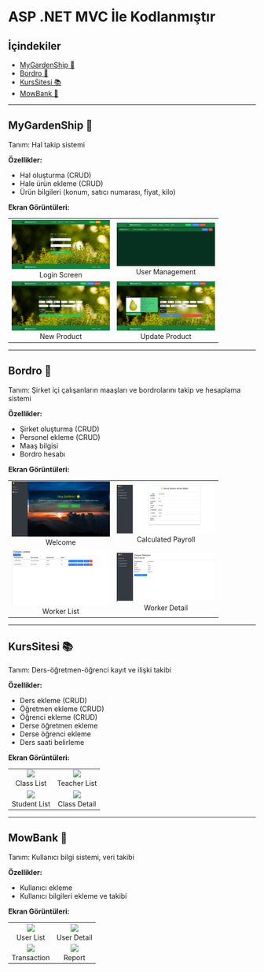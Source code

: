 # ASP .NET MVC İle Kodlanmıştır

## İçindekiler
- [MyGardenShip 🌱](#mygardenship-)
- [Bordro 💼](#bordro-)
- [KursSitesi 📚](#kurssitesi-)
- [MowBank 🏦](#mowbank-)

---

## MyGardenShip 🌱
Tanım: Hal takip sistemi

**Özellikler:**
- Hal oluşturma (CRUD)
- Hale ürün ekleme (CRUD)
- Ürün bilgileri (konum, satıcı numarası, fiyat, kilo)

**Ekran Görüntüleri:**

<table>
  <tr>
    <td align="center">
      <a href="https://github.com/ifeelikeabit/mywebsites-dotnetmvc/raw/main/images/mygarden/mygarden-login.png">
        <img src="https://github.com/ifeelikeabit/mywebsites-dotnetmvc/raw/main/images/mygarden/mygarden-login.png" width="200"/>
      </a>
      <br>Login Screen
    </td>
    <td align="center">
      <a href="https://github.com/ifeelikeabit/mywebsites-dotnetmvc/raw/main/images/mygarden/mygarden-admin-user-manage.png">
        <img src="https://github.com/ifeelikeabit/mywebsites-dotnetmvc/raw/main/images/mygarden/mygarden-admin-user-manage.png" width="200"/>
      </a>
      <br>User Management
    </td>
  </tr>
  <tr>
    <td align="center">
      <a href="https://github.com/ifeelikeabit/mywebsites-dotnetmvc/raw/main/images/mygarden/mygarden-new-product.png">
        <img src="https://github.com/ifeelikeabit/mywebsites-dotnetmvc/raw/main/images/mygarden/mygarden-new-product.png" width="200"/>
      </a>
      <br>New Product
    </td>
    <td align="center">
      <a href="https://github.com/ifeelikeabit/mywebsites-dotnetmvc/raw/main/images/mygarden/mygarden-update-product.png">
        <img src="https://github.com/ifeelikeabit/mywebsites-dotnetmvc/raw/main/images/mygarden/mygarden-update-product.png" width="200"/>
      </a>
      <br>Update Product
    </td>
  </tr>
</table>

---

## Bordro 💼
Tanım: Şirket içi çalışanların maaşları ve bordrolarını takip ve hesaplama sistemi

**Özellikler:**
- Şirket oluşturma (CRUD)
- Personel ekleme (CRUD)
- Maaş bilgisi
- Bordro hesabı

**Ekran Görüntüleri:**

<table>
  <tr>
    <td align="center">
      <a href="https://github.com/ifeelikeabit/mywebsites-dotnetmvc/raw/main/images/bordro/welcome.png">
        <img src="https://github.com/ifeelikeabit/mywebsites-dotnetmvc/raw/main/images/bordro/welcome.png" width="200"/>
      </a>
      <br>Welcome
    </td>
    <td align="center">
      <a href="https://github.com/ifeelikeabit/mywebsites-dotnetmvc/raw/main/images/bordro/calculated.png">
        <img src="https://github.com/ifeelikeabit/mywebsites-dotnetmvc/raw/main/images/bordro/calculated.png" width="200"/>
      </a>
      <br>Calculated Payroll
    </td>
  </tr>
  <tr>
    <td align="center">
      <a href="https://github.com/ifeelikeabit/mywebsites-dotnetmvc/raw/main/images/bordro/workerlist.png">
        <img src="https://github.com/ifeelikeabit/mywebsites-dotnetmvc/raw/main/images/bordro/workerlist.png" width="200"/>
      </a>
      <br>Worker List
    </td>
    <td align="center">
      <a href="https://github.com/ifeelikeabit/mywebsites-dotnetmvc/raw/main/images/bordro/workerdetail.png">
        <img src="https://github.com/ifeelikeabit/mywebsites-dotnetmvc/raw/main/images/bordro/workerdetail.png" width="200"/>
      </a>
      <br>Worker Detail
    </td>
  </tr>
</table>

---

## KursSitesi 📚
Tanım: Ders-öğretmen-öğrenci kayıt ve ilişki takibi

**Özellikler:**
- Ders ekleme (CRUD)
- Öğretmen ekleme (CRUD)
- Öğrenci ekleme (CRUD)
- Derse öğretmen ekleme
- Derse öğrenci ekleme
- Ders saati belirleme

**Ekran Görüntüleri:**

<table>
  <tr>
    <td align="center">
      <a href="https://github.com/ifeelikeabit/mywebsites-dotnetmvc/raw/main/images/kurssitesi/classlist.png">
        <img src="https://github.com/ifeelikeabit/mywebsites-dotnetmvc/raw/main/images/kurssitesi/classlist.png" width="200"/>
      </a>
      <br>Class List
    </td>
    <td align="center">
      <a href="https://github.com/ifeelikeabit/mywebsites-dotnetmvc/raw/main/images/kurssitesi/teacherlist.png">
        <img src="https://github.com/ifeelikeabit/mywebsites-dotnetmvc/raw/main/images/kurssitesi/teacherlist.png" width="200"/>
      </a>
      <br>Teacher List
    </td>
  </tr>
  <tr>
    <td align="center">
      <a href="https://github.com/ifeelikeabit/mywebsites-dotnetmvc/raw/main/images/kurssitesi/studentlist.png">
        <img src="https://github.com/ifeelikeabit/mywebsites-dotnetmvc/raw/main/images/kurssitesi/studentlist.png" width="200"/>
      </a>
      <br>Student List
    </td>
    <td align="center">
      <a href="https://github.com/ifeelikeabit/mywebsites-dotnetmvc/raw/main/images/kurssitesi/classdetail.png">
        <img src="https://github.com/ifeelikeabit/mywebsites-dotnetmvc/raw/main/images/kurssitesi/classdetail.png" width="200"/>
      </a>
      <br>Class Detail
    </td>
  </tr>
</table>

---

## MowBank 🏦
Tanım: Kullanıcı bilgi sistemi, veri takibi

**Özellikler:**
- Kullanıcı ekleme
- Kullanıcı bilgileri ekleme ve takibi

**Ekran Görüntüleri:**

<table>
  <tr>
    <td align="center">
      <a href="https://github.com/ifeelikeabit/mywebsites-dotnetmvc/raw/main/images/mowbank/userlist.png">
        <img src="https://github.com/ifeelikeabit/mywebsites-dotnetmvc/raw/main/images/mowbank/userlist.png" width="200"/>
      </a>
      <br>User List
    </td>
    <td align="center">
      <a href="https://github.com/ifeelikeabit/mywebsites-dotnetmvc/raw/main/images/mowbank/userdetail.png">
        <img src="https://github.com/ifeelikeabit/mywebsites-dotnetmvc/raw/main/images/mowbank/userdetail.png" width="200"/>
      </a>
      <br>User Detail
    </td>
  </tr>
  <tr>
    <td align="center">
      <a href="https://github.com/ifeelikeabit/mywebsites-dotnetmvc/raw/main/images/mowbank/transaction.png">
        <img src="https://github.com/ifeelikeabit/mywebsites-dotnetmvc/raw/main/images/mowbank/transaction.png" width="200"/>
      </a>
      <br>Transaction
    </td>
    <td align="center">
      <a href="https://github.com/ifeelikeabit/mywebsites-dotnetmvc/raw/main/images/mowbank/report.png">
        <img src="https://github.com/ifeelikeabit/mywebsites-dotnetmvc/raw/main/images/mowbank/report.png" width="200"/>
      </a>
      <br>Report
    </td>
  </tr>
</table>
